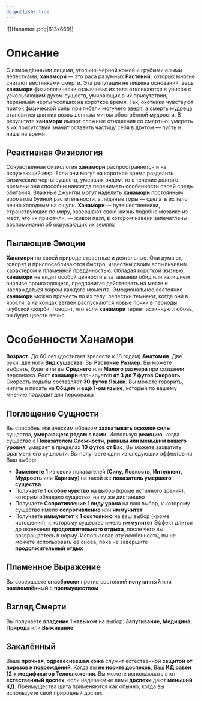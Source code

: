 ```yaml
---
dg-publish: true
---
```

![[Hanamori.png|613x669]]

# Описание

С измождёнными лицами, угольно-чёрной кожей и грубыми алыми лепестками, **ханамори** — это раса разумных **Растений**, которых многие считают вестниками смерти. Эта репутация не лишена оснований, ведь **ханамори** физиологически отзывчивы: их тела откликаются в унисон с ускользающим духом существ, умирающих в их присутствии, перенимая черты усопших на короткое время. Так, охотники чувствуют приток физической силы при гибели могучего зверя, а смерть мудреца становится для них возвышенным мигом обострённой мудрости. В результате **ханамори** имеют сложные отношения со смертью: умереть в их присутствии значит оставить частицу себя в другом — пусть и лишь на время

## Реактивная Физиология

Сочувственная физиология **ханамори** распространяется и на окружающий мир. Если они могут на короткое время разделить физические черты существ, умерших рядом, то в течение долгого времени они способны навсегда перенимать особенности своей среды обитания. Влажные джунгли могут наделить **ханамори** постоянным ароматом буйной растительности, а ледяные горы — сделать их тело вечно холодным на ощупь. **Ханамори** — путешественники, странствующие по миру, завершают свою жизнь подобно мозаике из мест, что их приютили, — живой пазл, в котором навеки запечатлены воспоминания об окружающих их землях

## Пылающие Эмоции

**Ханамори** по своей природе страстные и деятельные. Они думают, говорят и приспосабливаются быстро, известны своим вспыльчивым характером и пламенной преданностью. Обладая короткой жизнью, **ханамори** не видят особой ценности в затаивании обид или излишнем анализе происходящего, предпочитая действовать на месте и наслаждаться жаром каждого момента. Эмоциональное состояние **ханамори** можно прочесть по их телу: лепестки темнеют, когда они в ярости, а на концах ветвей распускаются новые почки в периоды глубокой скорби. Говорят, что если **ханамори** теряет истинную любовь, он будет цвести вечно

# Особенности Ханамори

**Возраст**. До 60 лет (достигает зрелости к 18 годам)
**Анатомия**. Две руки, две ноги
**Вид существа**. Вы **Растение** 
**Размер**. Вы можете выбрать, будете ли вы **Среднего** или **Малого размера** при создании персонажа. Рост **ханамори** варьируется **от 3 до 7 футов**
**Скорость**. Скорость ходьбы составляет **30 футов**
**Языки**. Вы можете говорить, читать и писать на **Общем** и **ещё 1-ом языке**, который по вашему мнению подходит для персонажа

## Поглощение Сущности

Вы способны магическим образом **захватывать осколки силы** существа, **умирающего рядом с вами**. Используя **реакцию**, когда существо с **Показателем Сложности**, **равным или меньшим вашего уровня**, умирает в пределах **10 футов от Вас**, Вы можете захватить фрагмент его сущности. Вы получаете один из следующих эффектов на Ваш выбор:
- **Заменяете** **1** из своих показателей (**Силу, Ловкость, Интеллект, Мудрость** или **Харизму**) на такой же **показатель умершего существа**
- Получаете **1 особое чувство** на выбор (кроме истинного зрения), которым обладало существо, на ту же дистанцию
- Получаете **Сопротивление** **1 виду урона** на ваш выбор, к которому существо имело **сопротивление** или **иммунитет**
- Получаете **иммунитет** к **1** **состоянию** на ваш выбор (кроме истощения), к которому существо имело **иммунитет**
Эффект длится до окончания **продолжительного отдыха**, после чего вы возвращаетесь в норму. Использовав эту особенность, вы не можете использовать её снова, пока не завершите **продолжительный отдых**

## Пламенное Выражение

Вы совершаете **спасброски** против состояний **испуганный** или **ошеломлённый** с **преимуществом**

## Взгляд Смерти

Вы получаете **владение 1 навыком** на выбор: **Запугивание, Медицина, Природа** или **Выживание**

## Закалённый

Ваша **прочная**, **одревесневшая кожа** служит естественной **защитой от порезов и повреждений**. Когда вы **не носите доспехов**, Ваш **КД равен 12 + модификатор Телосложения**. Вы можете использовать этот **естественный доспех**, если надеваемые вами **доспехи** дают **меньший** **КД**. Преимущества щита применяются как обычно, когда вы используете свой природный доспех
